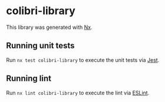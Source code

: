 # colibri-library

This library was generated with [Nx](https://nx.dev).

## Running unit tests

Run `nx test colibri-library` to execute the unit tests via [Jest](https://jestjs.io).

## Running lint

Run `nx lint colibri-library` to execute the lint via [ESLint](https://eslint.org/).

